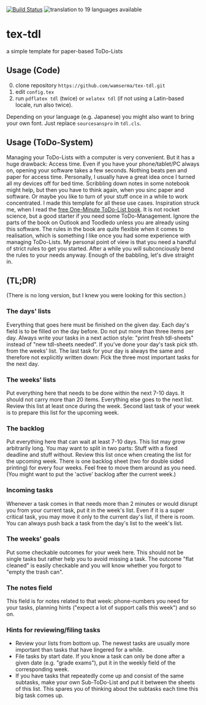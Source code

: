 [![Build Status](https://img.shields.io/travis/wamserma/tex-tdl/master.png)](https://travis-ci.org/wamserma/tex-tdl/) ![translation to 19 languages available](https://img.shields.io/badge/languages-19-blue.svg)

# tex-tdl
a simple template for paper-based ToDo-Lists

## Usage (Code)

0. clone repository `https://github.com/wamserma/tex-tdl.git`
0. edit `config.tex`
0. run `pdflatex tdl` (twice) or `xelatex tdl` (if not using a Latin-based locale, run also twice).

Depending on your language (e.g. Japanese) you might also want to bring your own font. Just replace `sourcesanspro` in `tdl.cls`.

## Usage (ToDo-System)

Managing your ToDo-Lists with a computer is very convenient. But it has a huge drawback: Access time. Even if you have your phone/tablet/PC always on, opening your software takes a few seconds. Nothing beats pen and paper for access time. Personally, I usually have a great idea once I turned all my devices off for bed time. Scribbling down notes in some notebook might help, but then you have to think again, when you sinc paper and software. Or maybe you like to turn of your stuff once in a while to work concentrated. I made this template for all these use cases. Inspiration struck me, when I read the [free One-Minute ToDo-List book](http://www.michaellinenberger.com/free1MTD.htm). It is not rocket science, but a good starter if you need some ToDo-Management. Ignore the parts of the book on Outlook and Toodledo unless you are already using this software. The rules in the book are quite flexible when it comes to realisation, which is something I like once you had some experience with managing ToDo-Lists. My personal point of view is that you need a handful of strict rules to get you started. After a while you will subconciously bend the rules to your needs anyway. Enough of the babbling, let's dive straight in.

## (TL;DR)

(There is no long version, but I knew you were looking for this section.)

### The days' lists

Everything that goes here must be finished on the given day. Each day's field is to be filled on the day before. Do not put more than three items per day. Always write your tasks in a next action style: "print fresh tdl-sheets" instead of "new tdl-sheets needed".
If you've done your day's task pick sth. from the weeks' list.
The last task for your day is always the same and therefore not explicitly written down: Pick the three most important tasks for the next day.

### The weeks' lists

Put everything here that needs to be done within the next 7-10 days. It should not carry more than 20 items. Everything else goes to the next list.
Review this list at least once during the week. Second last task of your week is to prepare this list for the upcoming week.

### The backlog

Put everything here that can wait at least 7-10 days. This list may grow arbitrarily long. You may want to split in two parts: Stuff with a fixed deadline and stuff without. Review this list once when creating the list for the upcoming week.
There is one backlog sheet (two for double sided printing) for every four weeks. Feel free to move them around as you need. (You might want to put the 'active' backlog after the current week.)

### Incoming tasks

Whenever a task comes in that needs more than 2 minutes or would disrupt you from your current task, put it in the week's list. Even if it is a super critical task, you may move it only to the current day's list, if there is room. You can always push back a task from the day's list to the week's list. 

### The weeks' goals

Put some checkable outcomes for your week here. This should not be single tasks but rather help you to avoid missing a task. The outcome "flat cleaned" is easily checkable and you will know whether you forgot to "empty the trash can".

### The notes field

This field is for notes related to that week: phone-numbers you need for your tasks, planning hints ("expect a lot of support calls this week") and so on.

### Hints for reviewing/filing tasks

+ Review your lists from bottom up. The newest tasks are usually more important than tasks that have lingered for a while.
+ File tasks by start date. If you know a task can only be done after a given date (e.g. "grade exams"), put it in the weekly field of the corresponding week.
+ If you have tasks that repeatedly come up and consist of the same subtasks, make your own Sub-ToDo-List and put it between the sheets of this list. This spares you of thinking about the subtasks each time this big task comes up.
